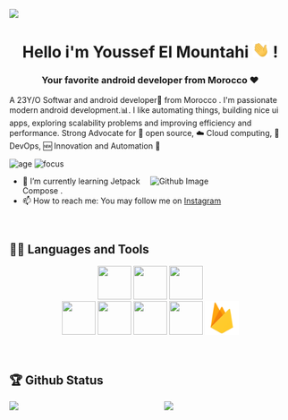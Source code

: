 ![](https://raw.githubusercontent.com/sudoGunner/sudoGunner/main/Media/Android_Cover.jpg)

<h1 align="center"> Hello i'm Youssef El Mountahi <img src="https://raw.githubusercontent.com/ABSphreak/ABSphreak/master/gifs/Hi.gif" width="30px"> ! </h1>

<h3 align="center"> Your favorite android developer from Morocco ❤</h3>

A 23Y/O Softwar and android developer🎯 from Morocco . I'm passionate modern android development.:bar_chart:. I like automating things, building nice ui apps, exploring scalability problems and improving efficiency and performance. Strong Advocate for 📜 open source, :cloud: Cloud computing, 🚀 DevOps, :new: Innovation and Automation :robot: 


![age](https://img.shields.io/badge/age-23-blue)
![focus](https://img.shields.io/badge/android-Development-brightgreen)

<img width="50%" align="right" alt="Github Image" src="https://raw.githubusercontent.com/onimur/.github/master/.resources/git-header.svg" />

- 🌱 I’m currently learning Jetpack Compose .
- 📫 How to reach me: You may follow me on [Instagram](https://www.instagram.com/y_elmountahi/) 

<br />

## 👨‍💻 Languages and Tools


<div align="center">
  
<img src="https://github.com/Subhampreet/Subhampreet/blob/master/logos/JS.png?raw=true" height="60" width="60">
<img src="https://cdn.iconscout.com/icon/free/png-512/node-js-1174925.png" height="60" width="60">
<img src="https://img.icons8.com/color/452/mongodb.png" height="60" width="60">

<br>

<img src="https://github.com/Subhampreet/Subhampreet/blob/master/logos/sql.png?raw=true" height="60" width="60">
<img src="https://github.com/Subhampreet/Subhampreet/blob/master/logos/postgres.png?raw=true" height="60" width="60">
<img src="https://github.com/Subhampreet/Subhampreet/blob/master/logos/git.png?raw=true" height="60" width="60">
<img src="https://github.com/Subhampreet/Subhampreet/blob/master/logos/vs.png?raw=true" height="60" width="60">
<img height="60" src="https://raw.githubusercontent.com/github/explore/80688e429a7d4ef2fca1e82350fe8e3517d3494d/topics/firebase/firebase.png">

</div>

<br >


<br >

## 🏆 Github Status

<img  src="https://github-readme-stats.vercel.app/api?username=sudoGunner&show_icons=true&hide_border=true&theme=dark" width="45%" align="right" >

<img  src="https://github-readme-streak-stats.herokuapp.com/?user=sudoGunner&theme=dark" width="45%" >

<br>

<div align="center">

